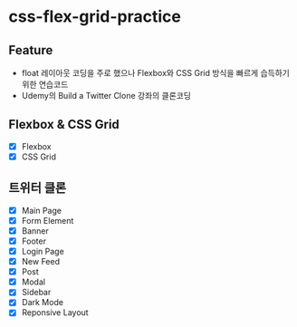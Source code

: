 # css-flex-grid-practice

## Feature
- float 레이아웃 코딩을 주로 했으나 Flexbox와 CSS Grid 방식을 빠르게 습득하기 위한 연습코드
- Udemy의 Build a Twitter Clone 강좌의 클론코딩

## Flexbox &amp; CSS Grid
- [x] Flexbox
- [x] CSS Grid

## 트위터 클론
- [x] Main Page
- [x] Form Element
- [x] Banner
- [x] Footer
- [x] Login Page
- [x] New Feed
- [x] Post
- [x] Modal
- [x] Sidebar
- [x] Dark Mode
- [x] Reponsive Layout

